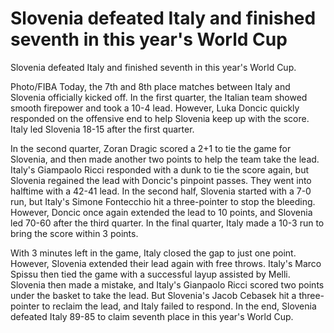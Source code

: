 #  Slovenia defeated Italy and finished seventh in this year's World Cup 
  Slovenia defeated Italy and finished seventh in this year's World Cup.

 Photo/FIBA Today, the 7th and 8th place matches between Italy and Slovenia officially kicked off. In the first quarter, the Italian team showed smooth firepower and took a 10-4 lead. However, Luka Doncic quickly responded on the offensive end to help Slovenia keep up with the score. Italy led Slovenia 18-15 after the first quarter.

 In the second quarter, Zoran Dragic scored a 2+1 to tie the game for Slovenia, and then made another two points to help the team take the lead. Italy's Giampaolo Ricci responded with a dunk to tie the score again, but Slovenia regained the lead with Doncic's pinpoint passes. They went into halftime with a 42-41 lead. In the second half, Slovenia started with a 7-0 run, but Italy's Simone Fontecchio hit a three-pointer to stop the bleeding. However, Doncic once again extended the lead to 10 points, and Slovenia led 70-60 after the third quarter. In the final quarter, Italy made a 10-3 run to bring the score within 3 points.

 With 3 minutes left in the game, Italy closed the gap to just one point. However, Slovenia extended their lead again with free throws. Italy's Marco Spissu then tied the game with a successful layup assisted by Melli. Slovenia then made a mistake, and Italy's Gianpaolo Ricci scored two points under the basket to take the lead. But Slovenia's Jacob Cebasek hit a three-pointer to reclaim the lead, and Italy failed to respond. In the end, Slovenia defeated Italy 89-85 to claim seventh place in this year's World Cup.